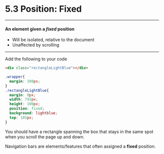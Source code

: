 # 5.3 Position: Fixed

---

#### An element given a _fixed_ position

* Will be isolated, relative to the document
* Unaffected by scrolling

---

Add the following to your code

```html
<div class="rectangleLightBlue"></div>
```

```css
.wrapper{
  margin: 100px;
}
.rectangleLightBlue{
  margin: 0px;
  width: 792px;
  height: 100px;
  position: fixed;
  background: lightblue;
  top: 105px;
}
```

You should have a rectangle spanning the box that stays in the same spot when you scroll the page up and down.

Navigation bars are elements/features that often assigned a **fixed** position.
